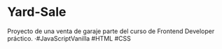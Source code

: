 # Yard-Sale
Proyecto de una venta de garaje parte del curso  de Frontend Developer práctico. ·#JavaScriptVanilla #HTML #CSS
